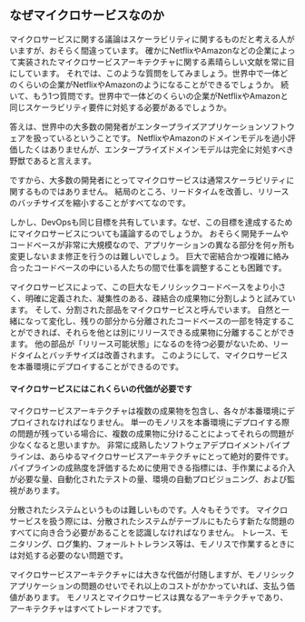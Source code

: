 ## なぜマイクロサービスなのか

マイクロサービスに関する議論はスケーラビリティに関するものだと考える人がいますが、おそらく間違っています。
確かにNetflixやAmazonなどの企業によって実装されたマイクロサービスアーキテクチャに関する素晴らしい文献を常に目にしています。
それでは、このような質問をしてみましょう。世界中で一体どのくらいの企業がNetflixやAmazonのようになることができるでしょうか。
続いて、もう1つ質問です。世界中で一体どのくらいの企業がNetflixやAmazonと同じスケーラビリティ要件に対処する必要があるでしょうか。

答えは、世界中の大多数の開発者がエンタープライズアプリケーションソフトウェアを扱っているということです。
NetflixやAmazonのドメインモデルを過小評価したくはありませんが、エンタープライズドメインモデルは完全に対処すべき野獣であると言えます。

ですから、大多数の開発者にとってマイクロサービスは通常スケーラビリティに関するものではありません。
結局のところ、リードタイムを改善し、リリースのバッチサイズを縮小することがすべてなのです。

しかし、DevOpsも同じ目標を共有しています。なぜ、この目標を達成するためにマイクロサービスについても議論するのでしょうか。
おそらく開発チームやコードベースが非常に大規模なので、アプリケーションの異なる部分を何ヶ所も変更しないまま修正を行うのは難しいでしょう。
巨大で密結合かつ複雑に絡み合ったコードベースの中にいる人たちの間で仕事を調整することも困難です。

マイクロサービスによって、この巨大なモノリシックコードベースをより小さく、明確に定義された、凝集性のある、疎結合の成果物に分割しようと試みています。
そして、分割された部品をマイクロサービスと呼んでいます。
自然と一緒になって変化し、残りの部分から分離されたコードベースの一部を特定することができれば、それらを他とは別にリリースできる成果物に分離することができます。
他の部品が「リリース可能状態」になるのを待つ必要がないため、リードタイムとバッチサイズは改善されます。
このようにして、マイクロサービスを本番環境にデプロイすることができるのです。

#### マイクロサービスにはこれくらいの代価が必要です

マイクロサービスアーキテクチャは複数の成果物を包含し、各々が本番環境にデプロイされなければなりません。
単一のモノリスを本番環境にデプロイする際の問題が残っている場合に、複数の成果物に分けることによってそれらの問題が少なくなると思いますか。
非常に成熟したソフトウェアデプロイメントパイプラインは、あらゆるマイクロサービスアーキテクチャにとって絶対的要件です。
パイプラインの成熟度を評価するために使用できる指標には、手作業による介入が必要な量、自動化されたテストの量、環境の自動プロビジョニング、および監視があります。

分散されたシステムというものは難しいものです。人々もそうです。
マイクロサービスを扱う際には、分散されたシステムがテーブルにもたらす新たな問題のすべてに向き合う必要があることを認識しなければなりません。
トレース、モニタリング、ログ集約、フォールトトレランス等は、モノリスで作業するときには対処する必要のない問題です。

マイクロサービスアーキテクチャには大きな代価が付随しますが、モノリシックアプリケーションの問題のせいでそれ以上のコストがかかっていれば、支払う価値があります。
モノリスとマイクロサービスは異なるアーキテクチャであり、アーキテクチャはすべてトレードオフです。